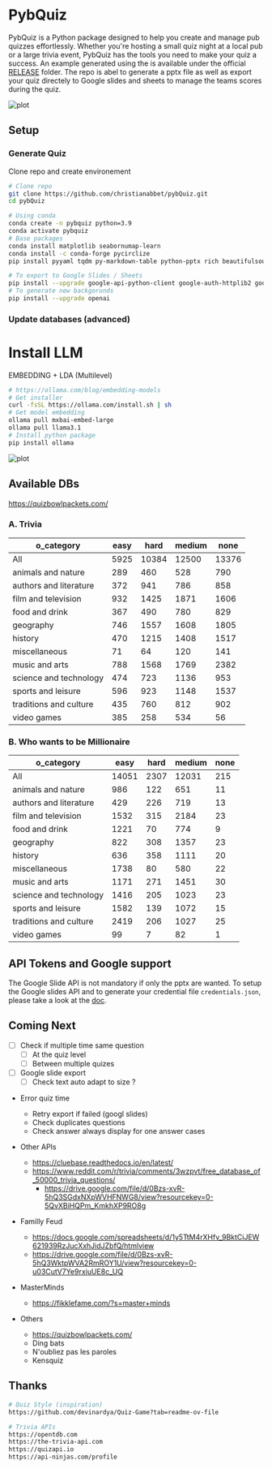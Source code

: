 # PybQuiz

PybQuiz is a Python package designed to help you create and manage pub quizzes effortlessly. Whether you're hosting a small quiz night at a local pub or a large trivia event, PybQuiz has the tools you need to make your quiz a success. An example generated using the is available under the official [RELEASE](https://github.com/christianabbet/pybQuiz/releases) folder. The repo is abel to generate a pptx file as well as export your quiz directely to Google slides and sheets to manage the teams scores during the quiz.

![plot](example2.png)


## Setup


### Generate Quiz

Clone repo and create environement

```bash
# Clone repo
git clone https://github.com/christianabbet/pybQuiz.git
cd pybQuiz

# Using conda
conda create -n pybquiz python=3.9
conda activate pybquiz
# Base packages
conda install matplotlib seabornumap-learn
conda install -c conda-forge pycirclize
pip install pyyaml tqdm py-markdown-table python-pptx rich beautifulsoup4 tabulate requests

# To export to Google Slides / Sheets
pip install --upgrade google-api-python-client google-auth-httplib2 google-auth-oauthlib
# To generate new backgorunds
pip install --upgrade openai
```

<!-- Create your quiz

```bash
# Run quiz creating 
python run_create_quiz.py

# To get additonal parameters infromation
python run_create_quiz.py -h
```

```bash
options:
  -h, --help            show this help message and exit
  --cfg CFG             path to config file (default if None)
  --dirout DIROUT       path to output directory for data generation (default is "output")
  --apitoken APITOKEN   path to stored API tokens (default is "config/apitoken.yml")
  --googlecreds GOOGLECREDS
                        path to stored Google credentials (default is "config/credentials.json")
```

Note that some APIs need a token to be accessed. Please refer to the API section to know how to setup tokens.  -->

### Update databases (advanced)

# Install LLM

EMBEDDING + LDA (Multilevel)

```bash
# https://ollama.com/blog/embedding-models
# Get installer
curl -fsSL https://ollama.com/install.sh | sh
# Get model embedding
ollama pull mxbai-embed-large
ollama pull llama3.1
# Install python package
pip install ollama
```

![plot](creator.png)

## Available DBs

https://quizbowlpackets.com/

### A. Trivia

|      o_category      |easy| hard|medium| none|
|----------------------|----|-----|------|-----|
|          All         |5925|10384| 12500|13376|
|  animals and nature  | 289| 460 |  528 | 790 |
|authors and literature| 372| 941 |  786 | 858 |
|  film and television | 932| 1425| 1871 | 1606|
|    food and drink    | 367| 490 |  780 | 829 |
|       geography      | 746| 1557| 1608 | 1805|
|        history       | 470| 1215| 1408 | 1517|
|     miscellaneous    | 71 |  64 |  120 | 141 |
|    music and arts    | 788| 1568| 1769 | 2382|
|science and technology| 474| 723 | 1136 | 953 |
|  sports and leisure  | 596| 923 | 1148 | 1537|
|traditions and culture| 435| 760 |  812 | 902 |
|      video games     | 385| 258 |  534 |  56 |



### B. Who wants to be Millionaire


|      o_category      | easy|hard|medium|none|
|----------------------|-----|----|------|----|
|          All         |14051|2307| 12031| 215|
|  animals and nature  | 986 | 122|  651 | 11 |
|authors and literature| 429 | 226|  719 | 13 |
|  film and television | 1532| 315| 2184 | 23 |
|    food and drink    | 1221| 70 |  774 |  9 |
|       geography      | 822 | 308| 1357 | 23 |
|        history       | 636 | 358| 1111 | 20 |
|     miscellaneous    | 1738| 80 |  580 | 22 |
|    music and arts    | 1171| 271| 1451 | 30 |
|science and technology| 1416| 205| 1023 | 23 |
|  sports and leisure  | 1582| 139| 1072 | 15 |
|traditions and culture| 2419| 206| 1027 | 25 |
|      video games     |  99 |  7 |  82  |  1 |

<!-- 
### 2. Jeopardy!

Difficulty is graded from to 0 (lowest) to 11 (highest). This correspond to the clue values from $100 to $2000

|Lang|Questions| Values | Air date|(0, 3]|(3, 7]|(7, 11]|
|----|---------|--------|---------|------|------|-------|
| us |  482067 |100-2000|1984-2024|192881|187847| 79738 | -->


## API Tokens and Google support

The Google Slide API is not mandatory if only the pptx are wanted. To setup the Google slides API and to generate your credential file `credentials.json`, please take a look at the [doc](https://developers.google.com/slides/api/quickstart/python).


## Coming Next

* [ ] Check if multiple time same question 
  * [ ] At the quiz level
  * [ ] Between multiple quizes
* [ ] Google slide export
  * [ ] Check text auto adapt to size ?
* Error quiz time
  * Retry export if failed (googl slides)
  * Check duplicates questions
  * Check answer always display for one answer cases

* Other APIs
  * https://cluebase.readthedocs.io/en/latest/
  * https://www.reddit.com/r/trivia/comments/3wzpvt/free_database_of_50000_trivia_questions/
    * https://drive.google.com/file/d/0Bzs-xvR-5hQ3SGdxNXpWVHFNWG8/view?resourcekey=0-5QvXBiHQPm_KmkhXP9RO8g
  
* Familly Feud
  * https://docs.google.com/spreadsheets/d/1y5TtM4rXHfv_9BktCiJEW621939RzJucXxhJidJZbfQ/htmlview
  * https://drive.google.com/file/d/0Bzs-xvR-5hQ3WktpWVA2RmROY1U/view?resourcekey=0-u03CutV7Ye9rxiuUE8c_UQ

* MasterMinds
  * https://fikklefame.com/?s=master+minds

* Others
  * https://quizbowlpackets.com/
  * Ding bats
  * N'oubliez pas les paroles
  * Kensquiz
  
## Thanks 



```bash
# Quiz Style (inspiration)
https://github.com/devinardya/Quiz-Game?tab=readme-ov-file

# Trivia APIs
https://opentdb.com
https://the-trivia-api.com
https://quizapi.io
https://api-ninjas.com/profile

```
